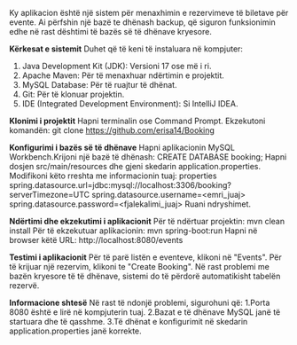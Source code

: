 Ky aplikacion është një sistem për menaxhimin e rezervimeve të biletave për evente. Ai përfshin një bazë te dhënash backup, që siguron funksionimin edhe në rast 
dështimi të bazës së të dhënave kryesore. 

**Kërkesat e sistemit**
Duhet që të keni të instaluara në kompjuter:
1. Java Development Kit (JDK): Versioni 17 ose më i ri.
2. Apache Maven: Për të menaxhuar ndërtimin e projektit.
3. MySQL Database: Për të ruajtur të dhënat.
4. Git: Për të klonuar projektin.
5. IDE (Integrated Development Environment): Si IntelliJ IDEA.

**Klonimi i projektit**
Hapni terminalin ose Command Prompt.
Ekzekutoni komandën:
git clone <https://github.com/erisa14/Booking>

**Konfigurimi i bazës së të dhënave**
Hapni aplikacionin MySQL Workbench.Krijoni një bazë të dhënash:
CREATE DATABASE booking;
Hapni dosjen src/main/resources dhe gjeni skedarin application.properties. Modifikoni këto rreshta me informacionin tuaj:
properties
spring.datasource.url=jdbc:mysql://localhost:3306/booking?serverTimezone=UTC
spring.datasource.username=<emri_juaj>
spring.datasource.password=<fjalekalimi_juaj>
Ruani ndryshimet.

**Ndërtimi dhe ekzekutimi i aplikacionit**
Për të ndërtuar projektin:
mvn clean install
Për të ekzekutuar aplikacionin:
mvn spring-boot:run
Hapni në browser këtë URL: http://localhost:8080/events

**Testimi i aplikacionit**
Për të parë listën e eventeve, klikoni në "Events".
Për të krijuar një rezervim, klikoni te "Create Booking".
Në rast problemi me bazën kryesore të të dhënave, sistemi do të përdorë automatikisht tabelën rezervë.

**Informacione shtesë**
Në rast të ndonjë problemi, sigurohuni që:
1.Porta 8080 është e lirë në kompjuterin tuaj.
2.Bazat e të dhënave MySQL janë të startuara dhe të qasshme.
3.Të dhënat e konfigurimit në skedarin application.properties janë korrekte.
